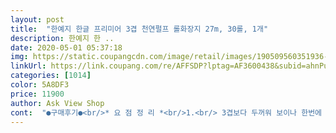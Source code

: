 ```yaml
---
layout: post 
title:  "한예지 한글 프리미어 3겹 천연펄프 롤화장지 27m, 30롤, 1개" 
description: 한예지 한 ..
date: 2020-05-01 05:37:18 
img: https://static.coupangcdn.com/image/retail/images/190509560351936-72c742dc-295a-431c-9bfb-6ceca2275d29.jpg 
linkUrl: https://link.coupang.com/re/AFFSDP?lptag=AF3600438&subid=ahnPublicAsk&pageKey=312994838&itemId=989107532&vendorItemId=5413596670&traceid=V0-113-3f2ca2227cb8c66f 
categories: [1014] 
color: 5A8DF3 
price: 11900 
author: Ask View Shop 
cont:  "●구매후기●<br/>* 요 점 정 리 *<br/>1.<br/> 3겹보다 두꺼워 보이나 한번에 깔끔하게 매우 잘 뜯김<br/>1.<br/> 순수천연펄프 및 무형광 기능성 휴지로 어디 용도로 사용하여도 안전하게 사용할 수 있는것이 큰 장점 입니다.<br/><br/>2.<br/> 도톰함 3겹 데코는 정말 최고라고 말할 수 있죠 아니 왜냐면 요즘 휴지가 당연히 다 3겹이죠<br/>2.<br/> 엠보싱이 남달라 부드럽게 잘 닦여 상처 나지 않음<br/>3.<br/> 미친 흡수력<br/>4.<br/> 화장지로 얼굴 닦지 않는 편인데 얼굴에<br/>5.<br/>  가성비, 가심비를 사로잡는 제품임<br/>6.<br/> 이제부터 이 휴지만 사용하게 만들려고<br/>.<br/> ★★★.<br/> ★.<br/> ★ 한예지 휴지만의 고퀄리티 특징.<br/> ★★★.<br/> ★.<br/> ★<br/>.<br/> ★★★.<br/> ★.<br/> ★구매한 이유.<br/> ★★★.<br/> ★.<br/> ★<br/>.<br/> ★★★.<br/> ★.<br/> ★한예지 두루마리 휴지를 지속적으로 사용하는 이유.<br/> ★★★.<br/> ★.<br/> ★<br/>가끔 무향이라고 적혀있는 휴지중에<br/>가끔 휴지사면 서로 겹쳐서 지지직 하고<br/>겉포장부터 제품까지 만드는게 눈에 보이니까<br/>그 중에서도 가장 좋은 제품을 사용하고자 하였기때문에 무적권 한예지 입니다.<br/><br/>그냥 무난한? 휴지향?? ㅎㅎㅎㅎㅎㅎ<br/>그냥 저는 집안 곳곳에 두고 사용하고 있답니다!<br/>그러나 한예지 두루마리 휴지는 순수 천연펄프 및 무형광이기때문에<br/>그런지 진짜 달라요.<br/><br/>그렇다고 헐렁하게 감겨있는게 아니라<br/>그렇지만 특별히 한예지를 구매한 이유는 제가 항상 쓰던 제품이기 때문에 특별히 구매를 하였습니다.<br/><br/>그리고 이게 3겹인거에 비해<br/>그리고 지금 집에서 사용하고 있는<br/>그리고 흡수력도 짱짱!!!!! 대애애애박!!!<br/>근데 그 특별한 점이 무엇이냐 라고한다면 보여지는것처럼 아주 도톰하고 폭신합니다.<br/><br/>근데 너무 깔끔하게 와서 박스 뜯으면서부터<br/>근데 한예지 휴지는 또 다른 휴지와<br/>근데 한예지 휴지는 말그대로 향이없어서<br/>기분이 좋더라구요!!ㅎㅎㅎㅎ<br/>넓이? 길이도 다른 휴지에 비해 넓고<br/>네?디자인 무엇이죠? 10월 한글날 맞이 컬렉션인가요?<br/>놀랐는데 크고 깔끔한 박스에<br/>단골고객으로 지금까지는 대만족!입니다!!!!!<br/>두꺼워보이지 않거든요?<br/>두루마리휴지를 구매한 이유를 굳이 찾으라면 그냥 필요에 의해서겠죠?<br/>두툼하면서도 화장실에서 내 궁둥이에<br/>디자인 바뀌는 재미가 또 나름 쏠쏠하네요<br/>똥싸고나서 나의 똥꼬가 상처입지 않아요.<br/>ㅎㅎ<br/>막 세겹인데 길이 안맞게 찢기고 짜증날때가<br/>만들어 주시리라 믿어요~~<br/>만족도 완전 별 다섯개!!!! .<br/> ★★★.<br/> ★.<br/> ★<br/>무리 없이 사용할수 있고 부드러워서<br/>물에 적셔도 맥없이 찢어지지않고<br/>브랜드 믿고 사는것도 있는거 같아요!<br/>비교하면 두툼한게 보여요!<br/>사실 두루마리 휴지뿐아니라 위생용품은 거의 한예지를 지속적으로 구매하고 있는데<br/>사실 휴지를 거의 사람의 살이 닿는곳에 많이 사용하기때문에 약간은 민감할 수도 있습니다.<br/><br/>사용해도 문제가 없을 정도로 순하고 보드라움.<br/><br/>새로운 화장지 많이 나오고<br/>선물용으로도 좋을거 같구요!<br/>선물은 깔끔하고 이쁘게 주는게 좋으니까!<br/>소독?냄새같은게 너무나서 별로더라구요ㅠ<br/>손 닦을때도 쓰고<br/>솔직히 휴지는 집안에 들여놓는건데<br/>실속있어요~~~<br/>아차차!!!!고민 먼저하세요 왜냐면 한번 한예지 늪에 빠지면 돌아올 수 없기 때문이죠 ㅎㅎ<br/>얼굴에 사용해도 문제없어서 슥슥 잘 닦고 있고<br/>엉덩이가(^^*)예민한 사람들은 꼭 보드라운 한예지 두루마리 휴지를 사용해야만합니다.<br/><br/>여기저기 닦고, 부드러우니까 아침에<br/>완전 만족 :<br/> -)<br/>요즘 사실 두루마리 휴지가 비싸봤자 얼마나 비싸겠어요?<br/>이 회사에서 작정하고 출시한 듯함.<br/><br/>이건 도톰한? 뽀송한? 3겹 데코? 엠보싱이라서<br/>이런 걱정은 굳이 할필요가 없다는 것입니다.<br/> 이것이 제가 지속적으로 동일한 곳<br/>이리저리 뒹굴다오면 찝찝하잖아요ㅠ<br/>이번엔 두루마리 휴지를 구매해보았는데요<br/>이쁘게 담겨왔어요!<br/>잘 안뜯길때 있고,<br/>저는 특이하게 휴지도 마치 화장품처럼 쓰던거만 계속 쓰게되더라구요<br/>적혀있던데로 향은 없어요! 아닌가 펄프향?<br/>제가 매번 두루마리휴지는 꼭 한예지를 쓰는데 ㅋㅋㅋㅋㅋㅋ<br/>제가 믿고 쓰는 만큼 항상 깨끗하고 좋은 제품<br/>제가 특히 한예지 화장지를 많이쓰는데<br/>제가 휴지를 많이쓰는편인데<br/>좋았어요! :)<br/>진짜 가격대비 이만한 화장지를 못본듯!<br/>진짜 베리베리 굳굳굳인 휴지!<br/>짱짱하게 감겨있어서 양도 많은거 같아요!<br/>첨부한 사진에 폭 눌렀을떄 아주 손가락이 폭 들어가는것 보이시나요?<br/>첨엔 뭐야 가전제품인가? 크기가 어마무시해서<br/>특별한 향은 없는거같아요.<br/><br/>특히! 배송온것도 큰 박스에 담겨서 왔어요!<br/>한두번이 아닌데 이 휴지는 그런게 전혀없어요!<br/>한예지 다른 화장지도 자주 쓰는데<br/>한예지 제품을 아마 계속 쓰게되는데는 이유가 있다고 생각합니다.<br/><br/>한예지 화장지 눈여겨보다가 골든박스에 10800원 으로 구매했어요.<br/> 보통 다른집은 2개나 3개 남을때 구매 하시지만 저희는 반정도 남으면 구매 합니다.<br/> 한예지 화장지가 14000원 에서 16000원 정도 하는데 비싸서 못사고있다가 그것도 프리미엄 골든박스에서 싸게 구매했어요.<br/> 마트도 만원대나 만원 이하제품은 정말 별로 였었고 .<br/> 인터넷에 크리넥스 순수가 너무 별로여서 다시는 안시킨다며 고래고래 글 남겼지만 저도 모르게 샀던거 또 사고 집에 있는것도 쿠팡 에서 산건데 쓰다 보니 별로고.<br/>.<br/> 마트에서 살까 하다가 한예지만 보고 샀습니다.<br/> 집에 쓰던거 많은데 시험삼아 써봤어요 .<br/> 비교사진도 있구요.<br/> 그렇게 심하게 부드럽진 않지만 저는 부드러운 제품 찾다 포기했고 어느 정도 부드럽고 휴지 모양이 아기자기 하고 귀여워요.<br/> 휴지가 빳빳한건 아니여서 그런대로 쓸만한 휴지 입니다.<br/> 프리미엄 이고 비닐 손잡이가 있고 안전배송 왔고 정말 싼가격에 만족하며 씁니다.<br/> 다만 기존에 쓰던것보다 롤 크기가 작은것 같아서 별 4개 드리고 27미터에 이가격이면 감사하죠.<br/> 미터의 차이에 가격이 천차만별 이니까요.<br/> 휴지 소비가 많은 집으로 정말 저렴하게 잘 샀습니다.<br/><br/>한예지는 뭐니뭐니 해도 트렌디한 디자인이 정말 훌륭하다고 생각합니다.<br/><br/>한예지에서 휴지 등등의 생필품을 구매하는 이유입니다.<br/>!!!!!!!<br/>향기도 맡아봤는데<br/>형태를 유지하고 있더라구요.<br/><br/>화장할때도 자주 사용하고 있어요!<br/>휴지는 3겹인데도  얇은느낌인데<br/>흡수 잘되서 물기있는 싱크대에서도 사용하고<br/>" 
---
```


